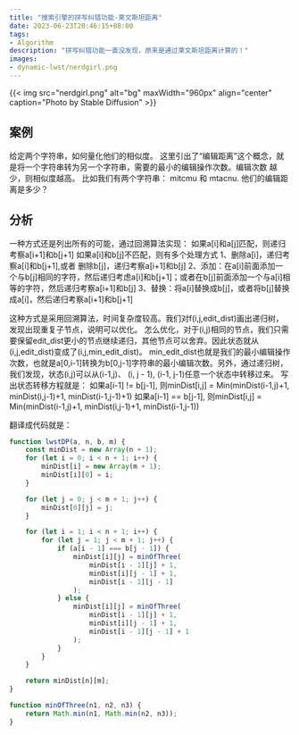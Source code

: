 ```yaml
---
title: "搜索引擎的拼写纠错功能-莱文斯坦距离"
date: 2023-06-23T20:46:15+08:00
tags:
- Algorithm
description: "拼写纠错功能一直没发现，原来是通过莱文斯坦距离计算的！"
images:
- dynamic-lwst/nerdgirl.png
---
```


{{< img src="nerdgirl.png" alt="bg" maxWidth="960px" align="center" caption="Photo by Stable Diffusion" >}}

## 案例

给定两个字符串，如何量化他们的相似度。 这里引出了“编辑距离”这个概念，就是将一个字符串转为另一个字符串，需要的最小的编辑操作次数。编辑次数
越少，则相似度越高。 比如我们有两个字符串： mitcmu 和 mtacnu. 他们的编辑距离是多少？

## 分析

一种方式还是列出所有的可能，通过回溯算法实现：
如果a[i]和a[j]匹配，则递归考察a[i+1]和b[j+1]
如果a[i]和b[j]不匹配，则有多个处理方式
1、删除a[i]，递归考察a[i]和b[j+1],或者 删除b[j]，递归考察a[i+1]和b[j]
2、添加：在a[i]前面添加一个与b[j]相同的字符，然后递归考虑a[i]和b[j+1]；或者在b[j]前面添加一个与a[i]相等的字符，然后递归考察a[i+1]和b[j]
3、替换：将a[i]替换成b[j]，或者将b[j]替换成a[i]，然后递归考察a[i+1]和b[j+1]

这种方式是采用回溯算法，时间复杂度较高。我们对f(i,j,edit_dist)画出递归树，发现出现重复子节点，说明可以优化。
怎么优化，对于(i,j)相同的节点，我们只需要保留edit_dist更小的节点继续递归，其他节点可以舍弃。因此状态就从(i,j,edit_dist)变成了(i,j,min_edit_dist)。
min_edit_dist也就是我们的最小编辑操作次数，也就是a[0,i-1]转换为b[0,j-1]字符串的最小编辑次数。另外，通过递归树，我们发现，状态(i,j)可以从(i-1,j)、
(i, j - 1), (i-1, j-1)任意一个状态中转移过来。 写出状态转移方程就是：
如果a[i-1] != b[j-1], 则minDist[i,j] = Min(minDist(i-1,j)+1, minDist(i,j-1)+1, minDist(i-1,j-1)+1)
如果a[i-1] == b[j-1], 则minDist[i,j] = Min(minDist(i-1,j)+1, minDist(i,j-1)+1, minDist(i-1,j-1))

翻译成代码就是：

```js
function lwstDP(a, n, b, m) {
    const minDist = new Array(n + 1);
    for (let i = 0; i < n + 1; i++) {
        minDist[i] = new Array(m + 1);
        minDist[i][0] = i;
    }

    for (let j = 0; j < m + 1; j++) {
        minDist[0][j] = j;
    }

    for (let i = 1; i < n + 1; i++) {
        for (let j = 1; j < m + 1; j++) {
            if (a[i - 1] === b[j - 1]) {
                minDist[i][j] = minOfThree(
                    minDist[i - 1][j] + 1,
                    minDist[i][j - 1] + 1,
                    minDist[i - 1][j - 1]
                );
            } else {
                minDist[i][j] = minOfThree(
                    minDist[i - 1][j] + 1,
                    minDist[i][j - 1] + 1,
                    minDist[i - 1][j - 1] + 1
                );
            }
        }
    }

    return minDist[n][m];
}

function minOfThree(n1, n2, n3) {
    return Math.min(n1, Math.min(n2, n3));
}

```
